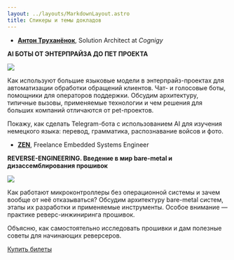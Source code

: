 ```yaml
---
layout: ../layouts/MarkdownLayout.astro
title: Спикеры и темы докладов
---
```


- [**Антон Труханёнок**](https://de.linkedin.com/in/atrukhanyonok), Solution Architect at *Cognigy*

**AI БОТЫ ОТ ЭНТЕРПРАЙЗА ДО ПЕТ ПРОЕКТА**

<div class="speaker">

![](/images/photo_2025-07-07_13-29-47.jpg.png)

</div>

  Как используют большие языковые модели в энтерпрайз-проектах для автоматизации обработки обращений клиентов. Чат- и голосовые боты, помощники для операторов поддержки. Обсудим архитектуру, типичные вызовы, применяемые технологии и чем решения для больших компаний отличаются от pet-проектов.

  Покажу, как сделать Telegram-бота с использованием AI для изучения немецкого языка: перевод, грамматика, распознавание войсов и фото.



- [**ZEN**](https://zenembed.com/), Freelance Embedded Systems Engineer



**REVERSE-ENGINEERING. Введение в мир bare-metal и дизассемблирования прошивок**

<div class="speaker">

  ![](/images/me.jpg.png)

</div>

  Как работают микроконтроллеры без операционной системы и зачем вообще от неё отказываться? Обсудим архитектуру bare-metal систем, этапы их разработки и применяемые инструменты. Особое внимание — практике реверс-инжиниринга прошивок.

  Объясню, как самостоятельно исследовать прошивки и дам полезные советы для начинающих реверсеров.



[Купить билеты](/tickets/)
